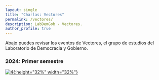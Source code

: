 ```yaml
---
layout: single
title: "Charlas: Vectores"
permalink: /vectores/
description: LabDemGob - Vectores.
author_profile: true
---
```



Abajo puedes revisar los eventos de Vectores, el grupo de estudios del Laboratorio de Democracia y Gobierno.



### 2024: Primer semestre

[![4](/vectores/20240529%20-%20Sebastián%20Carrasco.png){:height="32%" width="32%"}](/vectores/20240529%20-%20Sebastián%20Carrasco.png) 
